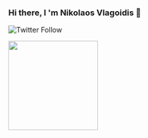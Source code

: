 ### Hi there, I 'm Nikolaos Vlagoidis 👋

![Twitter Follow](https://img.shields.io/twitter/follow/N_kos?style=plastic)


<img height="180em" src="https://github-readme-stats.vercel.app/api?username=NikosVlagoidis&show_icons=true&hide_border=true&&count_private=true&include_all_commits=true" />
